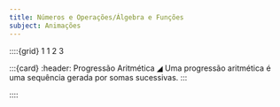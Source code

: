 ```yaml
---
title: Números e Operações/Álgebra e Funções
subject: Animações
---
```


::::{grid} 1 1 2 3

:::{card}
:header: Progressão Aritmética ◢
Uma progressão aritmética é uma sequência gerada por somas sucessivas.
:::

::::